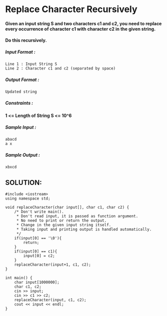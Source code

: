 # Replace Character Recursively


#### Given an input string S and two characters c1 and c2, you need to replace every occurrence of character c1 with character c2 in the given string.

#### Do this recursively.

##### Input Format :

```
Line 1 : Input String S
Line 2 : Character c1 and c2 (separated by space)

```

##### Output Format :

```
Updated string

```

##### Constraints :

#### 1 <= Length of String S <= 10^6

##### Sample Input :

```
abacd
a x

```

##### Sample Output :

```
xbxcd
```

## SOLUTION:


    #include <iostream>
    using namespace std;
    
    void replaceCharacter(char input[], char c1, char c2) {
        /* Don't write main().
         * Don't read input, it is passed as function argument.
         * No need to print or return the output. 
         * Change in the given input string itself.
         * Taking input and printing output is handled automatically.
         */
        if(input[0] == '\0'){
            return;
        }
        if(input[0] == c1){
            input[0] = c2;
        }
        replaceCharacter(input+1, c1, c2);
    }
    
    int main() {
        char input[1000000];
        char c1, c2;
        cin >> input;
        cin >> c1 >> c2;
        replaceCharacter(input, c1, c2);
        cout << input << endl;
    }
